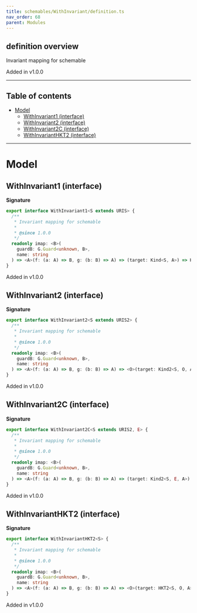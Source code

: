 ```yaml
---
title: schemables/WithInvariant/definition.ts
nav_order: 68
parent: Modules
---
```


## definition overview

Invariant mapping for schemable

Added in v1.0.0

---

<h2 class="text-delta">Table of contents</h2>

- [Model](#model)
  - [WithInvariant1 (interface)](#withinvariant1-interface)
  - [WithInvariant2 (interface)](#withinvariant2-interface)
  - [WithInvariant2C (interface)](#withinvariant2c-interface)
  - [WithInvariantHKT2 (interface)](#withinvarianthkt2-interface)

---

# Model

## WithInvariant1 (interface)

**Signature**

```ts
export interface WithInvariant1<S extends URIS> {
  /**
   * Invariant mapping for schemable
   *
   * @since 1.0.0
   */
  readonly imap: <B>(
    guardB: G.Guard<unknown, B>,
    name: string
  ) => <A>(f: (a: A) => B, g: (b: B) => A) => (target: Kind<S, A>) => Kind<S, B>
}
```

Added in v1.0.0

## WithInvariant2 (interface)

**Signature**

```ts
export interface WithInvariant2<S extends URIS2> {
  /**
   * Invariant mapping for schemable
   *
   * @since 1.0.0
   */
  readonly imap: <B>(
    guardB: G.Guard<unknown, B>,
    name: string
  ) => <A>(f: (a: A) => B, g: (b: B) => A) => <O>(target: Kind2<S, O, A>) => Kind2<S, O, B>
}
```

Added in v1.0.0

## WithInvariant2C (interface)

**Signature**

```ts
export interface WithInvariant2C<S extends URIS2, E> {
  /**
   * Invariant mapping for schemable
   *
   * @since 1.0.0
   */
  readonly imap: <B>(
    guardB: G.Guard<unknown, B>,
    name: string
  ) => <A>(f: (a: A) => B, g: (b: B) => A) => (target: Kind2<S, E, A>) => Kind2<S, E, B>
}
```

Added in v1.0.0

## WithInvariantHKT2 (interface)

**Signature**

```ts
export interface WithInvariantHKT2<S> {
  /**
   * Invariant mapping for schemable
   *
   * @since 1.0.0
   */
  readonly imap: <B>(
    guardB: G.Guard<unknown, B>,
    name: string
  ) => <A>(f: (a: A) => B, g: (b: B) => A) => <O>(target: HKT2<S, O, A>) => HKT2<S, O, B>
}
```

Added in v1.0.0
